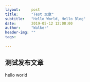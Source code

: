 ```yaml
---
layout:     post
title:      "Test 文章"
subtitle:   "Hello World, Hello Blog"
date:       2019-05-12 12:00:00
author:     "Walker"
header-img: ""
tags:
   
---
```


## 测试发布文章

hello world

